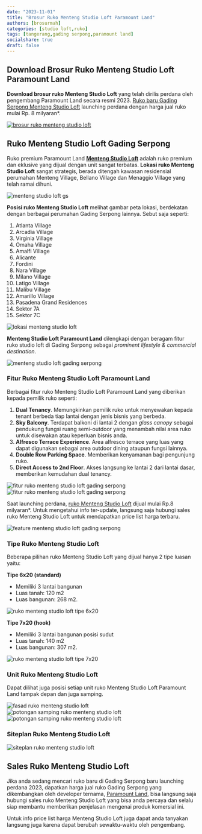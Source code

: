 ```yaml
---
date: "2023-11-01"
title: "Brosur Ruko Menteng Studio Loft Paramount Land"
authors: [brosurmah]
categories: [studio loft,ruko]
tags: [tangerang,gading serpong,paramount land]
socialshare: true
draft: false
---
```


## Download Brosur Ruko Menteng Studio Loft Paramount Land
**Download brosur ruko Menteng Studio Loft** yang telah dirilis perdana oleh pengembang Paramount Land secara resmi 2023. [Ruko baru Gading Serpong Menteng Studio Loft](https://www.propertilaunch.com/2023/07/menteng-studio-loft-paramount-land-ruko.html) launching perdana dengan harga jual ruko mulai Rp. 8 milyaran*. 

[![brosur ruko menteng studio loft](brosur-rumah-menteng-studio-loft-paramount-land.webp)](https://drive.google.com/drive/folders/1lu2qKrhNpwjG9TyHOgwBHz7_mgskFuui?usp=drive_link#?)

## Ruko Menteng Studio Loft Gading Serpong
Ruko premium Paramount Land **[Menteng Studio Loft](https://gadingserponghome.com/baru/ruko-menteng-studio-loft-paramount-land-gading-serpong/)** adalah ruko premium dan eklusive yang dijual dengan unit sangat terbatas. **Lokasi ruko Menteng Studio Loft** sangat strategis, berada ditengah kawasan residensial perumahan Menteng Village, Bellano Village dan Menaggio Village yang telah ramai dihuni.

![menteng studio loft gs](menteng-studio-loft-gs.webp)

**Posisi ruko Menteng Studio Loft** melihat gambar peta lokasi, berdekatan dengan berbagai perumahan Gading Serpong lainnya. Sebut saja seperti:
1. Atlanta Village
2. Arcadia Village
3. Virginia Village
4. Omaha Village
5. Amalfi Village
6. Alicante
7. Fordini
8. Nara Village
9. Milano Village
10. Latigo Village
11. Malibu Village
12. Amarillo Village
13. Pasadena Grand Residences
14. Sektor 7A
15. Sektor 7C

![lokasi menteng studio loft](lokasi-menteng-studio-loft-gading-serpong.webp)

**Menteng Studio Loft Paramount Land** dilengkapi dengan beragam fitur ruko studio loft di Gading Serpong sebagai *prominent lifestyle & commercial destination*.

![menteng studio loft gading serpong](menteng-studio-loft-gading-serpong.webp)

### Fitur Ruko Menteng Studio Loft Paramount Land
Berbagai fitur ruko Menteng Studio Loft Paramount Land yang diberikan kepada pemilik ruko seperti:
1. **Dual Tenancy**. Memungkinkan pemilik ruko untuk menyewakan kepada tenant berbeda tiap lantai dengan jenis bisnis yang berbeda.
2. **Sky Balcony**. Terdapat balkoni di lantai 2 dengan *glass canopy* sebagai pendukung fungsi ruang semi-outdoor yang menambah nilai area ruko untuk disewakan atau keperluan bisnis anda.
3. **Alfresco Terrace Experience**. Area alfresco terrace yang luas yang dapat digunakan sebagai area outdoor dining ataupun fungsi lainnya.
4. **Double Row Parking Space**. Memberikan kenyamanan bagi pengunjung ruko.
5. **Direct Access to 2nd Floor**. Akses langsung ke lantai 2 dari lantai dasar, memberikan kemudahan dual tenancy.

![fitur ruko menteng studio loft gading serpong](ruko-menteng-studio-loft-gading-serpong.webp)
![fitur ruko menteng studio loft gading serpong](ruko-menteng-studio-loft-paramount-serpong.webp)

Saat launching perdana, [ruko Menteng Studio Loft](https://investproperti.com/menteng-studio-loft-paramount-land-gading-serpong/) dijual mulai Rp.8 milyaran*. Untuk mengetahui info ter-update, langsung saja hubungi sales ruko Menteng Studio Loft untuk mendapatkan price list harga terbaru.

![feature menteng studio loft gading serpong](menteng-studio-loft-paramount-feature.webp)

### Tipe Ruko Menteng Studio Loft
Beberapa pilihan ruko Menteng Studio Loft yang dijual hanya 2 tipe luasan yaitu:

**Tipe 6x20 (standard)**
- Memiliki 3 lantai bangunan
- Luas tanah: 120 m2
- Luas bangunan: 268 m2.

![ruko menteng studio loft tipe 6x20](denah-lantai-ruko-menteng-studio-loft-tipe-6x20.webp)

**Tipe 7x20 (hook)**
- Memiliki 3 lantai bangunan posisi sudut
- Luas tanah: 140 m2
- Luas bangunan: 307 m2.

![ruko menteng studio loft tipe 7x20](denah-lantai-ruko-menteng-studio-loft-tipe-7x20.webp)

### Unit Ruko Menteng Studio Loft
Dapat dilihat juga posisi setiap unit ruko Menteng Studio Loft Paramount Land tampak depan dan juga samping.

![fasad ruko menteng studio loft](fasad-depan-ruko-menteng-studio-loft.webp)
![potongan samping ruko menteng studio loft](denah-potongan-samping-ruko-menteng-studio-loft-3-lantai.webp)
![potongan samping ruko menteng studio loft](denah-potongan-samping-ruko-menteng-studio-loft.webp)

### Siteplan Ruko Menteng Studio Loft

![siteplan ruko menteng studio loft](siteplan-ruko-menteng-studio-loft.webp)

## Sales Ruko Menteng Studio Loft
Jika anda sedang mencari ruko baru di Gading Serpong baru launching perdana 2023, dapatkan harga jual ruko Gading Serpong yang dikembangkan oleh developer ternama, [Paramount Land](https://paramount-land.com#?), bisa langsung saja hubungi sales ruko Menteng Studio Loft yang bisa anda percaya dan selalu siap membantu memberikan penjelasan mengenai produk komersial ini. 

Untuk info price list harga Menteng Studio Loft juga dapat anda tanyakan langsung juga karena dapat berubah sewaktu-waktu oleh pengembang.

